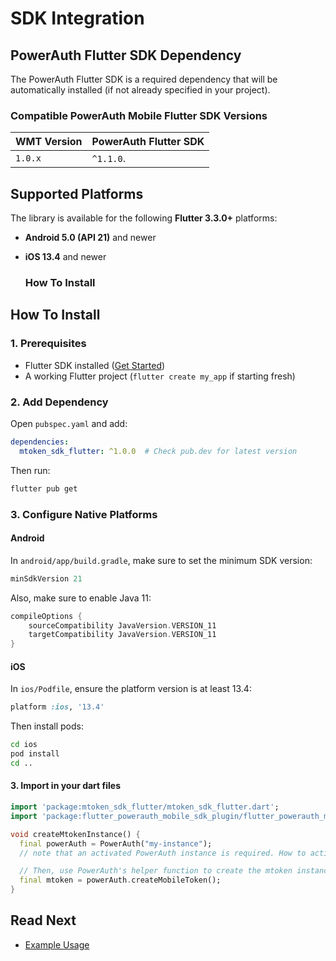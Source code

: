 # SDK Integration

## PowerAuth Flutter SDK Dependency

The PowerAuth Flutter SDK is a required dependency that will be automatically installed (if not already specified in your project).

### Compatible PowerAuth Mobile Flutter SDK Versions

| WMT Version | PowerAuth Flutter SDK |
|-------------|--------------------|
| `1.0.x`     | `^1.1.0`.          |

## Supported Platforms

The library is available for the following __Flutter 3.3.0+__ platforms:

- __Android 5.0 (API 21)__ and newer
- __iOS 13.4__ and newer

    ### How To Install

## How To Install

### 1. Prerequisites

- Flutter SDK installed ([Get Started](https://flutter.dev/docs/get-started/install))
- A working Flutter project (`flutter create my_app` if starting fresh)

### 2. Add Dependency

Open `pubspec.yaml` and add:

```yaml
dependencies:
  mtoken_sdk_flutter: ^1.0.0  # Check pub.dev for latest version
```

Then run:

```bash
flutter pub get
```

### 3. Configure Native Platforms

#### Android

In `android/app/build.gradle`, make sure to set the minimum SDK version:

```gradle
minSdkVersion 21
```

Also, make sure to enable Java 11:

```gradle
compileOptions {
    sourceCompatibility JavaVersion.VERSION_11
    targetCompatibility JavaVersion.VERSION_11
}
```

#### iOS

In `ios/Podfile`, ensure the platform version is at least 13.4:

```ruby
platform :ios, '13.4'
```

Then install pods:

```bash
cd ios
pod install
cd ..
```

#### 3. Import in your dart files

```dart
import 'package:mtoken_sdk_flutter/mtoken_sdk_flutter.dart';
import 'package:flutter_powerauth_mobile_sdk_plugin/flutter_powerauth_mobile_sdk_plugin.dart';

void createMtokenInstance() {
  final powerAuth = PowerAuth("my-instance");
  // note that an activated PowerAuth instance is required. How to activate the PowerAuth instance, follow https://github.com/wultra/flutter-powerauth-mobile-sdk documentation.

  // Then, use PowerAuth's helper function to create the mtoken instance:
  final mtoken = powerAuth.createMobileToken();
}
```

## Read Next

- [Example Usage](./Example-Usage.md)
